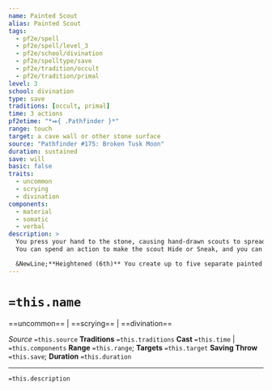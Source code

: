 ```yaml
---
name: Painted Scout
alias: Painted Scout
tags:
  - pf2e/spell
  - pf2e/spell/level_3
  - pf2e/school/divination
  - pf2e/spelltype/save
  - pf2e/tradition/occult
  - pf2e/tradition/primal
level: 3
school: divination
type: save
traditions: [occult, primal]
time: 3 actions
pf2etime: "*⬽{ .Pathfinder }*"
range: touch
target: a cave wall or other stone surface
source: "Pathfinder #175: Broken Tusk Moon"
duration: sustained
save: will
basic: false
traits:
  - uncommon
  - scrying
  - divination
components:
  - material
  - somatic
  - verbal
description: >
  You press your hand to the stone, causing hand-drawn scouts to spread out from your fingers. As long as you keep your hand on the wall and Sustain the Spell, you can see, hear, and smell through the painted scout using whatever senses you have (including natural senses like scent or darkvision, or magical effects like [[See Invisibility]]). You can move the scout up to your Speed along the wall each time you Sustain the Spell. The scout can move anywhere along the wall to a range of 120 feet as long as its path is unbroken; it treats sharp corners and particularly craggy spots on the wall as difficult terrain. The painted scout is bonded to the wall on which you created it and can't move onto another surface or material.
  You can spend an action to make the scout Hide or Sneak, and you can roll a Nature or Occultism check in place of the usual Stealth check. The painted scout must be near a suitably obscured nook or cranny to Hide; it can't Hide or Sneak along a flat, featureless wall. If the painted scout is smeared or doused in water, the scout is destroyed and the spell ends.

  &NewLine;**Heightened (6th)** You create up to five separate painted scouts, and the range to which the scouts can move along the wall increases to 500 feet. Each time you Sustain the Spell, you can move one scout up to your Speed, and you can see, hear, and smell through all five scouts simultaneously. A destroyed scout can't be replaced, and the spell ends if all the scouts are destroyed.
---
```

# `=this.name`
==uncommon== | ==scrying== | ==divination==

*Source* `=this.source`
**Traditions** `=this.traditions`
**Cast** `=this.time` | `=this.components`
**Range** `=this.range`; **Targets** `=this.target`
**Saving Throw** `=this.save`; **Duration** `=this.duration`

***
`=this.description`
